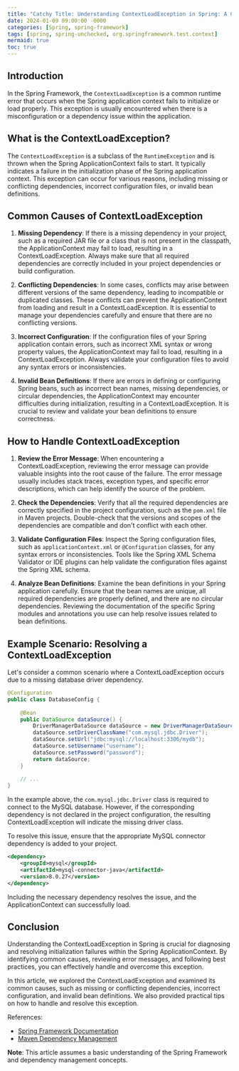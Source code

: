 ```yaml
---
title: "Catchy Title: Understanding ContextLoadException in Spring: A Comprehensive Guide"
date: 2024-01-09 09:00:00 -0000
categories: [Spring, spring-framework]
tags: [spring, spring-unchecked, org.springframework.test.context]
mermaid: true
toc: true
---
```



## Introduction

In the Spring Framework, the `ContextLoadException` is a common runtime error that occurs when the Spring application context fails to initialize or load properly. This exception is usually encountered when there is a misconfiguration or a dependency issue within the application.

## What is the ContextLoadException?

The `ContextLoadException` is a subclass of the `RuntimeException` and is thrown when the Spring ApplicationContext fails to start. It typically indicates a failure in the initialization phase of the Spring application context. This exception can occur for various reasons, including missing or conflicting dependencies, incorrect configuration files, or invalid bean definitions.

## Common Causes of ContextLoadException

1. **Missing Dependency**: If there is a missing dependency in your project, such as a required JAR file or a class that is not present in the classpath, the ApplicationContext may fail to load, resulting in a ContextLoadException. Always make sure that all required dependencies are correctly included in your project dependencies or build configuration.

2. **Conflicting Dependencies**: In some cases, conflicts may arise between different versions of the same dependency, leading to incompatible or duplicated classes. These conflicts can prevent the ApplicationContext from loading and result in a ContextLoadException. It is essential to manage your dependencies carefully and ensure that there are no conflicting versions.

3. **Incorrect Configuration**: If the configuration files of your Spring application contain errors, such as incorrect XML syntax or wrong property values, the ApplicationContext may fail to load, resulting in a ContextLoadException. Always validate your configuration files to avoid any syntax errors or inconsistencies.

4. **Invalid Bean Definitions**: If there are errors in defining or configuring Spring beans, such as incorrect bean names, missing dependencies, or circular dependencies, the ApplicationContext may encounter difficulties during initialization, resulting in a ContextLoadException. It is crucial to review and validate your bean definitions to ensure correctness.

## How to Handle ContextLoadException

1. **Review the Error Message**: When encountering a ContextLoadException, reviewing the error message can provide valuable insights into the root cause of the failure. The error message usually includes stack traces, exception types, and specific error descriptions, which can help identify the source of the problem.

2. **Check the Dependencies**: Verify that all the required dependencies are correctly specified in the project configuration, such as the `pom.xml` file in Maven projects. Double-check that the versions and scopes of the dependencies are compatible and don't conflict with each other.

3. **Validate Configuration Files**: Inspect the Spring configuration files, such as `applicationContext.xml` or `@Configuration` classes, for any syntax errors or inconsistencies. Tools like the Spring XML Schema Validator or IDE plugins can help validate the configuration files against the Spring XML schema.

4. **Analyze Bean Definitions**: Examine the bean definitions in your Spring application carefully. Ensure that the bean names are unique, all required dependencies are properly defined, and there are no circular dependencies. Reviewing the documentation of the specific Spring modules and annotations you use can help resolve issues related to bean definitions.

## Example Scenario: Resolving a ContextLoadException

Let's consider a common scenario where a ContextLoadException occurs due to a missing database driver dependency.

```java
@Configuration
public class DatabaseConfig {
   
    @Bean
    public DataSource dataSource() {
        DriverManagerDataSource dataSource = new DriverManagerDataSource();
        dataSource.setDriverClassName("com.mysql.jdbc.Driver");
        dataSource.setUrl("jdbc:mysql://localhost:3306/mydb");
        dataSource.setUsername("username");
        dataSource.setPassword("password");
        return dataSource;
    }
   
    // ...
}
```

In the example above, the `com.mysql.jdbc.Driver` class is required to connect to the MySQL database. However, if the corresponding dependency is not declared in the project configuration, the resulting ContextLoadException will indicate the missing driver class.

To resolve this issue, ensure that the appropriate MySQL connector dependency is added to your project.

```xml
<dependency>
    <groupId>mysql</groupId>
    <artifactId>mysql-connector-java</artifactId>
    <version>8.0.27</version>
</dependency>
```

Including the necessary dependency resolves the issue, and the ApplicationContext can successfully load.

## Conclusion

Understanding the ContextLoadException in Spring is crucial for diagnosing and resolving initialization failures within the Spring ApplicationContext. By identifying common causes, reviewing error messages, and following best practices, you can effectively handle and overcome this exception.

In this article, we explored the ContextLoadException and examined its common causes, such as missing or conflicting dependencies, incorrect configuration, and invalid bean definitions. We also provided practical tips on how to handle and resolve this exception.

References:
- [Spring Framework Documentation](https://docs.spring.io/spring-framework/docs/current/reference/html/)
- [Maven Dependency Management](https://maven.apache.org/guides/introduction/introduction-to-dependency-mechanism.html)

**Note**: This article assumes a basic understanding of the Spring Framework and dependency management concepts.